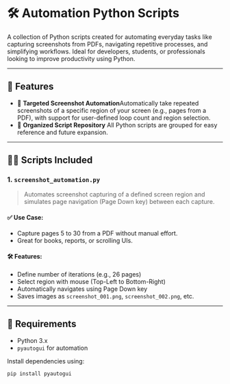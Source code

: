 # 🛠️ Automation Python Scripts

A collection of Python scripts created for automating everyday tasks like capturing screenshots from PDFs, navigating repetitive processes, and simplifying workflows. Ideal for developers, students, or professionals looking to improve productivity using Python.

---

## 📌 Features

- 🎯 **Targeted Screenshot Automation**Automatically take repeated screenshots of a specific region of your screen (e.g., pages from a PDF), with support for user-defined loop count and region selection.
- 📂 **Organized Script Repository**
  All Python scripts are grouped for easy reference and future expansion.

---

## 🧑‍💻 Scripts Included

### 1. `screenshot_automation.py`

> Automates screenshot capturing of a defined screen region and simulates page navigation (Page Down key) between each capture.

#### ✅ Use Case:

- Capture pages 5 to 30 from a PDF without manual effort.
- Great for books, reports, or scrolling UIs.

#### 🛠️ Features:

- Define number of iterations (e.g., 26 pages)
- Select region with mouse (Top-Left to Bottom-Right)
- Automatically navigates using Page Down key
- Saves images as `screenshot_001.png`, `screenshot_002.png`, etc.

---

## 🧰 Requirements

- Python 3.x
- `pyautogui` for automation

Install dependencies using:

```bash
pip install pyautogui
```
